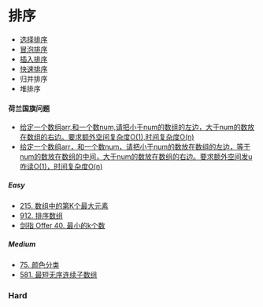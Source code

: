 # 排序

* [选择排序](https://swiftfiddle.com/wql7orkurjdyppzartshmj6zee)
* [冒泡排序](https://swiftfiddle.com/imbgwwthmvd7zawkvyqowecroe)
* [插入排序](https://swiftfiddle.com/q3otq4rrcnax7irle4b6qgfmt4)
* [快速排序](https://swiftfiddle.com/wvdwxtj4ejfunpbl6kpquzo46q)
* 归并排序
* 堆排序

#### 荷兰国旗问题

* [给定一个数组arr,和一个数num,请把小于num的数组的左边，大于num的数放在数组的右边。要求额外空间复杂度O(1),时间复杂度O(n)](https://swiftfiddle.com/gq6dmgwypvg55e47wpbzkogzee)
* [给定一个数组arr，和一个数num，请把小于num的数放在数组的左边，等于num的数放在数组的中间，大于num的数放在数组的右边。要求额外空间发u咋读O(1)，时间复杂度O(n)](https://swiftfiddle.com/daevx3jcgbaate5m2ncaazdxt4)

##### Easy
* [215. 数组中的第K个最大元素](https://leetcode-cn.com/problems/kth-largest-element-in-an-array/)
* [912. 排序数组](https://leetcode-cn.com/problems/sort-an-array/)
* [剑指 Offer 40. 最小的k个数](https://leetcode-cn.com/problems/zui-xiao-de-kge-shu-lcof/)
##### Medium
* [75. 颜色分类](https://leetcode-cn.com/problems/sort-colors/)
* [581. 最短无序连续子数组](https://leetcode-cn.com/problems/shortest-unsorted-continuous-subarray/)
### Hard
